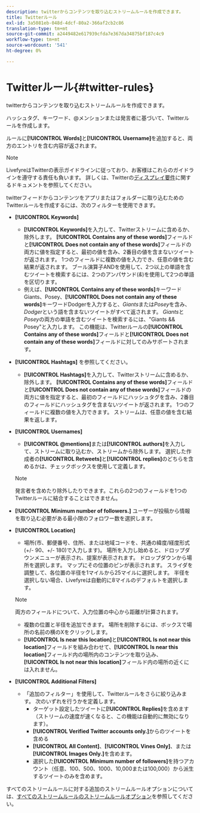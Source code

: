 ```yaml
---
description: twitterからコンテンツを取り込むストリームルールを作成できます。
title: Twitterルール
exl-id: 3a5081eb-048d-4dcf-80a2-366af2cb2c86
translation-type: tm+mt
source-git-commit: a2449482e617939cfda7e367da34875bf187c4c9
workflow-type: tm+mt
source-wordcount: '541'
ht-degree: 0%

---
```


# Twitterルール{#twitter-rules}

twitterからコンテンツを取り込むストリームルールを作成できます。

ハッシュタグ、キーワード、@メンションまたは発言者に基づいて、Twitterルールを作成します。

ルールに&#x200B;**[!UICONTROL Words]**&#x200B;と&#x200B;**[!UICONTROL Username]**&#x200B;を追加すると、両方のエントリを含む内容が返されます。

>[!NOTE]
>
>LivefyreはTwitterの表示ガイドラインに従っており、お客様はこれらのガイドラインを遵守する責任も負います。 詳しくは、Twitterの[ディスプレイ要件](https://dev.twitter.com/terms/display-requirements)に関するドキュメントを参照してください。

twitterフィードからコンテンツをアプリまたはフォルダーに取り込むためのTwitterルールを作成するには、次のフィルターを使用できます。

* **[!UICONTROL Keywords]**
   * **[!UICONTROL Keywords]**&#x200B;を入力して、Twitterストリームに含めるか、除外します。 **[!UICONTROL Contains any of these words]**&#x200B;フィールドと&#x200B;**[!UICONTROL Does not contain any of these words]**&#x200B;フィールドの両方に値を指定すると、最初の値を含み、2番目の値を含まないツイートが返されます。 1つのフィールドに複数の値を入力でき、任意の値を含む結果が返されます。 ブール演算子ANDを使用して、2つ以上の単語を含むツイートを検索するには、2つのアンパサンド(*&amp;*)を使用して2つの単語を区切ります。
   * 例えば、**[!UICONTROL Contains any of these words]**&#x200B;キーワードGiants、Posey、**[!UICONTROL Does not contain any of these words]**&#x200B;キーワードDodgerを入力すると、*Giants*&#x200B;または&#x200B;*Posey*&#x200B;を含み、*Dodger*という語を含まないツイートがすべて返されます。
*Giants*&#x200B;と&#x200B;*Posey*&#x200B;の両方の単語を含むツイートを検索するには、&quot;Giants &amp;&amp; Posey&quot;と入力します。 この機能は、Twitterルールの&#x200B;**[!UICONTROL Contains any of these words]**&#x200B;フィールドと&#x200B;**[!UICONTROL Does not contain any of these words]**&#x200B;フィールドに対してのみサポートされます。

* **[!UICONTROL Hashtags]** を参照してください。
   * **[!UICONTROL Hashtags]**&#x200B;を入力して、Twitterストリームに含めるか、除外します。 **[!UICONTROL Contains any of these words]**&#x200B;フィールドと&#x200B;**[!UICONTROL Does not contain any of these words]**&#x200B;フィールドの両方に値を指定すると、最初のフィールドにハッシュタグを含み、2番目のフィールドにハッシュタグを含まないツイートが返されます。 1つのフィールドに複数の値を入力できます。 ストリームは、任意の値を含む結果を返します。

* **[!UICONTROL Usernames]**
   * **[!UICONTROL @mentions]**&#x200B;または&#x200B;**[!UICONTROL authors]**&#x200B;を入力して、ストリームに取り込むか、ストリームから除外します。 選択した作成者の&#x200B;**[!UICONTROL Retweets]**&#x200B;と&#x200B;**[!UICONTROL replies]**&#x200B;のどちらを含めるかは、チェックボックスを使用して定義します。

   >[!NOTE]
   >
   >発言者を含めたり除外したりできます。これらの2つのフィールドを1つのTwitterルールに結合することはできません。

* **[!UICONTROL Minimum number of followers.]** ユーザーが投稿から情報を取り込む必要がある最小限のフォロワー数を選択します。
* **[!UICONTROL Location]**

   * 場所(市、郵便番号、住所、または地域コードを、共通の緯度/経度形式(+/- 90、+/- 180)で入力します)。 場所を入力し始めると、ドロップダウンメニューが表示され、提案が表示されます。 ドロップダウンから場所を選択します。 マップにその位置のピンが表示されます。 スライダを調整して、各位置の半径を1マイルから25マイルに選択します。 半径を選択しない場合、Livefyreは自動的に8マイルのデフォルトを選択します。
   >[!NOTE]
   >
   >両方のフィールドについて、入力位置の中心から距離が計算されます。

   * 複数の位置と半径を追加できます。 場所を削除するには、ボックスで場所の名前の横のXをクリックします。
   * **[!UICONTROL Is near this location]**&#x200B;と&#x200B;**[!UICONTROL Is not near this location]**&#x200B;フィールドを組み合わせて、**[!UICONTROL Is near this location]**&#x200B;フィールド内の場所内のコンテンツを取り込み、**[!UICONTROL Is not near this location]**&#x200B;フィールド内の場所の近くには入れません。


* **[!UICONTROL Additional Filters]**
   * 「追加のフィルター」を使用して、Twitterルールをさらに絞り込みます。 次のいずれを行うかを定義します。
      * ターゲット設定したツイートに&#x200B;**[!UICONTROL Replies]**&#x200B;を含めます（ストリームの速度が速くなると、この機能は自動的に無効になります）。
      * **[!UICONTROL Verified Twitter accounts only.]**&#x200B;からのツイートを含める
      * **[!UICONTROL All Content]**、**[!UICONTROL Vines Only]**、または&#x200B;**[!UICONTROL Images Only.]**&#x200B;を含めます。
      * 選択した&#x200B;**[!UICONTROL Minimum number of followers]**&#x200B;を持つアカウント（任意、100、500、1000、10,000または100,000）から派生するツイートのみを含めます。

すべてのストリームルールに対する追加のストリームルールオプションについては、[すべてのストリームルールのストリームルールオプション](../c-streams/c-stream-rule-options-for-all-stream-rules.md#c_stream_rule_options_for_all_stream_rules)を参照してください。

